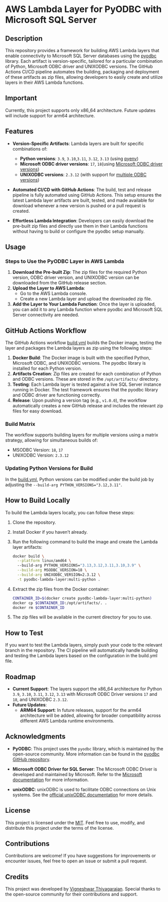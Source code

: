 # AWS Lambda Layer for PyODBC with Microsoft SQL Server

## Description

This repository provides a framework for building AWS Lambda layers that enable connectivity to Microsoft SQL Server databases using the [pyodbc](https://pypi.org/project/pyodbc) library. Each artifact is version-specific, tailored for a particular combination of Python, Microsoft ODBC driver and UNIXODBC versions. The GitHub Actions CI/CD pipeline automates the building, packaging and deployment of these artifacts as zip files, allowing developers to easily create and utilize layers in their AWS Lambda functions.

## Important

Currently, this project supports only x86_64 architecture. Future updates will include support for arm64 architecture.

## Features

- **Version-Specific Artifacts**: Lambda layers are built for specific combinations of:
  - **Python versions**: ```3.9```, ```3.10```,```3.11```, ```3.12```, ```3.13``` (using [pyenv](https://github.com/pyenv/pyenv))
  - **Microsoft ODBC driver versions**: ```17```, ```18```(using [Microsoft ODBC driver versions](https://learn.microsoft.com/en-us/sql/connect/odbc/linux-mac/installing-the-microsoft-odbc-driver-for-sql-server))
  - **UNIXODBC versions**: ```2.3.12``` (with support for [multiple ODBC versions](https://www.unixodbc.org/download.html))

- **Automated CI/CD with GitHub Actions**: The build, test and release pipeline is fully automated using GitHub Actions. This setup ensures the latest Lambda layer artifacts are built, tested, and made available for download whenever a new version is pushed or a pull request is created.

- **Effortless Lambda Integration**: Developers can easily download the pre-built zip files and directly use them in their Lambda functions without having to build or configure the pyodbc setup manually.

## Usage

### Steps to Use the PyODBC Layer in AWS Lambda

1. **Download the Pre-built Zip**: The zip files for the required Python version, ODBC driver version, and UNIXODBC version can be downloaded from the GitHub release section.
2. **Upload the Layer to AWS Lambda**:
   - Go to the AWS Lambda console.
   - Create a new Lambda layer and upload the downloaded zip file.
3. **Add the Layer to Your Lambda Function**: Once the layer is uploaded, you can add it to any Lambda function where pyodbc and Microsoft SQL Server connectivity are needed.

## GitHub Actions Workflow

The GitHub Actions workflow [build.yml](.github/workflows/build.yml) builds the Docker image, testing the layer and packages the Lambda layers as zip using the following steps:

1. **Docker Build**: The Docker image is built with the specified Python, Microsoft ODBC, and UNIXODBC versions. The pyodbc library is installed for each Python version.
2. **Artifacts Creation**: Zip files are created for each combination of Python and ODBC versions. These are stored in the ```/opt/artifacts/``` directory.
3. **Testing**: Each Lambda layer is tested against a live SQL Server instance running in Docker. The test framework ensures that the pyodbc library and ODBC driver are functioning correctly.
4. **Release**: Upon pushing a version tag (e.g., ```v1.0.0```), the workflow automatically creates a new GitHub release and includes the relevant zip files for easy download.

### Build Matrix

  The workflow supports building layers for multiple versions using a matrix strategy, allowing for simultaneous builds of:

- MSODBC Version: ```18```, ```17```
- UNIXODBC Version: ```2.3.12```

### Updating Python Versions for Build

  In the [build.yml](.github/workflows/build.yml#L32), Python versions can be modified under the build job by adjusting the  ```--build-arg PYTHON_VERSIONS="3.12,3.11"```.

## How to Build Locally

To build the Lambda layers locally, you can follow these steps:

1. Clone the repository.
2. Install Docker if you haven’t already.
3. Run the following command to build the image and create the Lambda layer artifacts:

    ```bash
    docker build \
      --platform linux/amd64 \ 
      --build-arg PYTHON_VERSIONS="3.13,3.12,3.11,3.10,3.9" \
      --build-arg MSODBC_VERSION=18 \
      --build-arg UNIXODBC_VERSION=2.3.12 \
      -t pyodbc-lambda-layer:multi-python .
    ```

4. Extract the zip files from the Docker container:

    ```bash
    CONTAINER_ID=$(docker create pyodbc-lambda-layer:multi-python)
    docker cp $CONTAINER_ID:/opt/artifacts/. .
    docker rm $CONTAINER_ID
    ```

5. The zip files will be available in the current directory for you to use.

## How to Test

If you want to test the Lambda layers, simply push your code to the relevant branch in the repository. The CI pipeline will automatically handle building and testing the Lambda layers based on the configuration in the build.yml file.

## Roadmap

- **Current Support**: The layers support the x86_64 architecture for Python ```3.9```, ```3.10```, ```3.11```, ```3.12```, ```3.13``` with Microsoft ODBC Driver versions ```17``` and ```18```, and UNIXODBC ```2.3.12```.
- **Future Updates**:
  - **ARM64 Support**: In future releases, support for the arm64 architecture will be added, allowing for broader compatibility across different AWS Lambda runtime environments.

## Acknowledgments

- **PyODBC**: This project uses the ```pyodbc``` library, which is maintained by the open-source community. More information can be found in the [pyodbc GitHub repository](https://github.com/mkleehammer/pyodbc).

- **Microsoft ODBC Driver for SQL Server**: The Microsoft ODBC Driver is developed and maintained by Microsoft. Refer to the [Microsoft documentation](https://learn.microsoft.com/en-us/sql/connect/python/pyodbc/python-sql-driver-pyodbc) for more information.

- **unixODBC**: unixODBC is used to facilitate ODBC connections on Unix systems. See the [official unixODBC documentation](https://www.unixodbc.org/download.html) for more details.

## License

This project is licensed under the [MIT](LICENSE). Feel free to use, modify, and distribute this project under the terms of the license.

## Contributions

Contributions are welcome! If you have suggestions for improvements or encounter issues, feel free to open an issue or submit a pull request.

## Credits

This project was developed by [Vigneshwar Thiyagarajan](https://www.linkedin.com/in/vigneshwar-thiyagarajan-87220a124/). Special thanks to the open-source community for their contributions and support.
